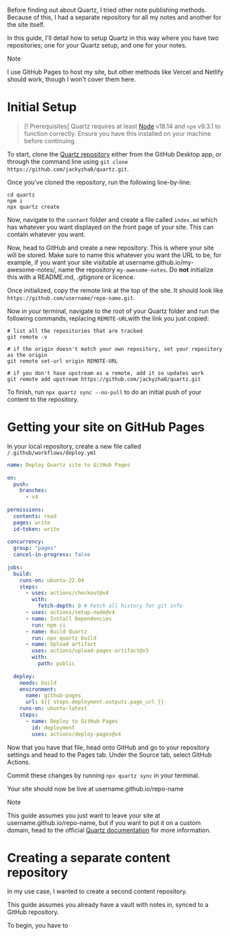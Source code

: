 
Before finding out about Quartz, I tried other note publishing methods. Because of this, I had a separate repository for all my notes and another for the site itself.

In this guide, I'll detail how to setup Quartz in this way where you have two repositories; one for your Quartz setup, and one for your notes.

> [!Note]
>I use GitHub Pages to host my site, but other methods like Vercel and Netlify should work, though I won't cover them here.

# Initial Setup

>[! Prerequisites]
>Quartz requires at least [Node](https://nodejs.org/) v18.14 and `npm` v9.3.1 to function correctly. Ensure you have this installed on your machine before continuing.

To start, clone the [Quartz repository](https://github.com/jackyzha0/quartz) either from the GitHub Desktop app, or through the command line using `git clone https://github.com/jackyzha0/quartz.git`.

Once you've cloned the repository, run the following line-by-line:
```
cd quartz
npm i
npx quartz create
```

Now, navigate to the `content` folder and create a file called `index.md` which has whatever you want displayed on the front page of your site. This can contain whatever you want.

Now, head to GitHub and create a new repository. This is where your site will be stored. Make sure to name this whatever you want the URL to be, for example, if you want your site visitable at username.github.io/my-awesome-notes/, name the repository `my-awesome-notes`. Do **not** initialize this with a README.md, .gitignore or licence.

Once initialized, copy the remote link at the top of the site. It should look like `https://github.com/username/repo-name.git`.

Now in your terminal, navigate to the root of your Quartz folder and run the following commands, replacing `REMOTE-URL`with the link you just copied:

```
# list all the repositories that are tracked
git remote -v
 
# if the origin doesn't match your own repository, set your repository as the origin
git remote set-url origin REMOTE-URL
 
# if you don't have upstream as a remote, add it so updates work
git remote add upstream https://github.com/jackyzha0/quartz.git
```

To finish, run `npx quartz sync --no-pull` to do an initial push of your content to the repository.

# Getting your site on GitHub Pages

In your local repository, create a new file called `/.github/workflows/deploy.yml`

```yml
name: Deploy Quartz site to GitHub Pages
 
on:
  push:
    branches:
      - v4
 
permissions:
  contents: read
  pages: write
  id-token: write
 
concurrency:
  group: "pages"
  cancel-in-progress: false
 
jobs:
  build:
    runs-on: ubuntu-22.04
    steps:
      - uses: actions/checkout@v4
        with:
          fetch-depth: 0 # Fetch all history for git info
      - uses: actions/setup-node@v4
      - name: Install Dependencies
        run: npm ci
      - name: Build Quartz
        run: npx quartz build
      - name: Upload artifact
        uses: actions/upload-pages-artifact@v3
        with:
          path: public
 
  deploy:
    needs: build
    environment:
      name: github-pages
      url: ${{ steps.deployment.outputs.page_url }}
    runs-on: ubuntu-latest
    steps:
      - name: Deploy to GitHub Pages
        id: deployment
        uses: actions/deploy-pages@v4
```

Now that you have that file, head onto GitHub and go to your repository settings and head to the Pages tab. Under the Source tab, select GitHub Actions.

Commit these changes by running `npx quartz sync` in your terminal.

Your site should now be live at username.github.io/repo-name

>[!note]
>This guide assumes you just want to leave your site at username.github.io/repo-name, but if you want to put it on a custom domain, head to the official [Quartz documentation](https://quartz.jzhao.xyz/hosting#custom-domain) for more information.

# Creating a separate content repository 

In my use case, I wanted to create a second content repository.

This guide assumes you already have a vault with notes in, synced to a GitHub repository.

To begin, you have to 
